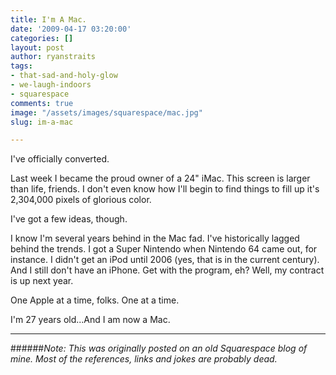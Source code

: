 ```yaml
---
title: I'm A Mac.
date: '2009-04-17 03:20:00'
categories: []
layout: post
author: ryanstraits
tags:
- that-sad-and-holy-glow
- we-laugh-indoors
- squarespace
comments: true
image: "/assets/images/squarespace/mac.jpg"
slug: im-a-mac

---
```

I've officially converted.

<!-- break -->

Last week I became the proud owner of a 24" iMac. This screen is larger than life, friends. I don't even know how I'll begin to find things to fill up it's 2,304,000 pixels of glorious color.

I've got a few ideas, though.

I know I'm several years behind in the Mac fad. I've historically lagged behind the trends. I got a Super Nintendo when Nintendo 64 came out, for instance. I didn't get an iPod until 2006 (yes, that is in the current century). And I still don't have an iPhone. Get with the program, eh? Well, my contract is up next year.

One Apple at a time, folks. One at a time.

I'm 27 years old...And I am now a Mac.

---

######*Note: This was originally posted on an old Squarespace blog of mine. Most of the references, links and jokes are probably dead.*